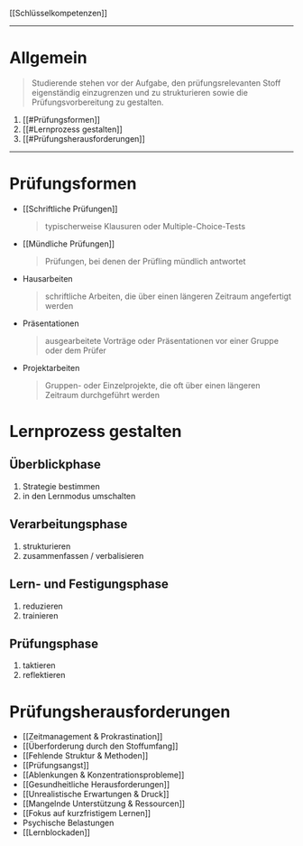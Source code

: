 [[Schlüsselkompetenzen]]

---

# Allgemein
>Studierende stehen vor der Aufgabe, den prüfungsrelevanten Stoff eigenständig einzugrenzen und zu strukturieren sowie die Prüfungsvorbereitung zu gestalten.

1. [[#Prüfungsformen]]
2. [[#Lernprozess gestalten]]
3. [[#Prüfungsherausforderungen]]

---
# Prüfungsformen
- [[Schriftliche Prüfungen]]
  >typischerweise Klausuren oder Multiple-Choice-Tests
  
- [[Mündliche Prüfungen]]
  >Prüfungen, bei denen der Prüfling mündlich antwortet

- Hausarbeiten
  >schriftliche Arbeiten, die über einen längeren Zeitraum angefertigt werden

- Präsentationen
  >ausgearbeitete Vorträge oder Präsentationen vor einer Gruppe oder dem Prüfer

- Projektarbeiten
	>Gruppen- oder Einzelprojekte, die oft über einen längeren Zeitraum durchgeführt werden
	
# Lernprozess gestalten
## Überblickphase
1. Strategie bestimmen
2. in den Lernmodus umschalten

## Verarbeitungsphase
1. strukturieren
2. zusammenfassen / verbalisieren

## Lern- und Festigungsphase
1. reduzieren
2. trainieren

## Prüfungsphase
1. taktieren
2. reflektieren

# Prüfungsherausforderungen
- [[Zeitmanagement & Prokrastination]]
- [[Überforderung durch den Stoffumfang]]
- [[Fehlende Struktur & Methoden]]
- [[Prüfungsangst]]
- [[Ablenkungen & Konzentrationsprobleme]]
- [[Gesundheitliche Herausforderungen]]
- [[Unrealistische Erwartungen & Druck]]
- [[Mangelnde Unterstützung & Ressourcen]]
- [[Fokus auf kurzfristigem Lernen]]
- Psychische Belastungen
- [[Lernblockaden]]
